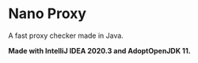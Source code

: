 # Nano Proxy
A fast proxy checker made in Java.

**Made with IntelliJ IDEA 2020.3 and AdoptOpenJDK 11.**

